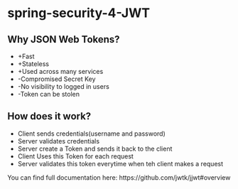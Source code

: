 # spring-security-4-JWT

<h2>Why JSON Web Tokens?</h2>
<p> 
   <ul>
     <li>+Fast</li>
     <li>+Stateless</li>
     <li>+Used across many services</li>
     <li>-Compromised Secret Key</li>
     <li>-No visibility to logged in users</li>
     <li>-Token can be stolen</li>
   </ul>
</p>

<h2>How does it work?</h2>
<p> 
   <ul>
     <li>Client sends credentials(username and password)</li>
     <li>Server validates credentials</li>
     <li>Server create a Token and sends it back to the client</li>
     <li>Client Uses this Token for each request</li>
     <li>Server validates this token everytime when teh client makes a request</li>
   </ul>
   You can find full documentation here: https://github.com/jwtk/jjwt#overview
</p>
